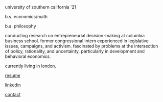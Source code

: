 university of southern california '21

b.s. economics/math

b.a. philosophy

conducting research on entrepreneurial decision-making at columbia business school. former congressional intern experienced in legislative issues, campaigns, and activism. fascinated by problems at the intersection of policy, rationality, and uncertainty, particularly in development and behavioral economics.

currently living in london.

[resume](./assets/pdf/resume.pdf)

[linkedin](https://www.linkedin.com/in/saragong/)

[contact](mailto:saragong@usc.edu)